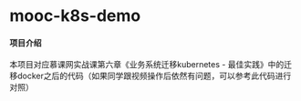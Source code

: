 # mooc-k8s-demo

#### 项目介绍
本项目对应慕课网实战课第六章《业务系统迁移kubernetes - 最佳实践》中的迁移docker之后的代码（如果同学跟视频操作后依然有问题，可以参考此代码进行对照）
